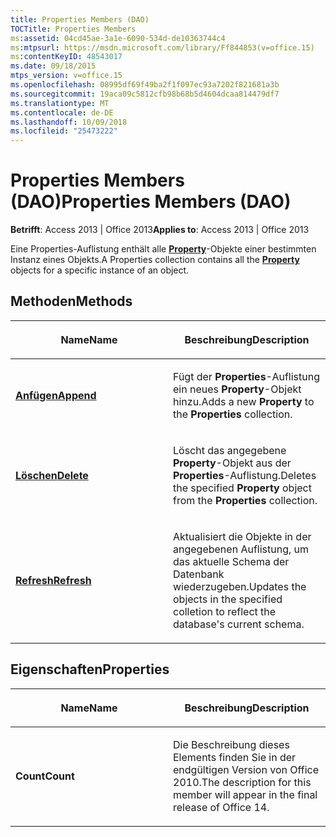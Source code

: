 ```yaml
---
title: Properties Members (DAO)
TOCTitle: Properties Members
ms:assetid: 04cd45ae-3a1e-6090-534d-de10363744c4
ms:mtpsurl: https://msdn.microsoft.com/library/Ff844853(v=office.15)
ms:contentKeyID: 48543017
ms.date: 09/18/2015
mtps_version: v=office.15
ms.openlocfilehash: 08995df69f49ba2f1f097ec93a7202f821681a3b
ms.sourcegitcommit: 19aca09c5812cfb98b68b5d4604dcaa814479df7
ms.translationtype: MT
ms.contentlocale: de-DE
ms.lasthandoff: 10/09/2018
ms.locfileid: "25473222"
---
```

# <a name="properties-members-dao"></a><span data-ttu-id="8b777-102">Properties Members (DAO)</span><span class="sxs-lookup"><span data-stu-id="8b777-102">Properties Members (DAO)</span></span>


<span data-ttu-id="8b777-103">**Betrifft**: Access 2013 | Office 2013</span><span class="sxs-lookup"><span data-stu-id="8b777-103">**Applies to**: Access 2013 | Office 2013</span></span>

<span data-ttu-id="8b777-104">Eine Properties-Auflistung enthält alle **[Property](property-object-dao.md)**-Objekte einer bestimmten Instanz eines Objekts.</span><span class="sxs-lookup"><span data-stu-id="8b777-104">A Properties collection contains all the **[Property](property-object-dao.md)** objects for a specific instance of an object.</span></span>

## <a name="methods"></a><span data-ttu-id="8b777-105">Methoden</span><span class="sxs-lookup"><span data-stu-id="8b777-105">Methods</span></span>

<table>
<colgroup>
<col style="width: 50%" />
<col style="width: 50%" />
</colgroup>
<thead>
<tr class="header">
<th><p><span data-ttu-id="8b777-106">Name</span><span class="sxs-lookup"><span data-stu-id="8b777-106">Name</span></span></p></th>
<th><p><span data-ttu-id="8b777-107">Beschreibung</span><span class="sxs-lookup"><span data-stu-id="8b777-107">Description</span></span></p></th>
</tr>
</thead>
<tbody>
<tr class="odd">
<td><p><span data-ttu-id="8b777-108"><strong><a href="properties-append-method-dao.md">Anfügen</a></strong></span><span class="sxs-lookup"><span data-stu-id="8b777-108"><strong><a href="properties-append-method-dao.md">Append</a></strong></span></span></p></td>
<td><p><span data-ttu-id="8b777-109">Fügt der <strong>Properties</strong>-Auflistung ein neues <strong>Property</strong>-Objekt hinzu.</span><span class="sxs-lookup"><span data-stu-id="8b777-109">Adds a new <strong>Property</strong> to the <strong>Properties</strong> collection.</span></span></p></td>
</tr>
<tr class="even">
<td><p><span data-ttu-id="8b777-110"><strong><a href="properties-delete-method-dao.md">Löschen</a></strong></span><span class="sxs-lookup"><span data-stu-id="8b777-110"><strong><a href="properties-delete-method-dao.md">Delete</a></strong></span></span></p></td>
<td><p><span data-ttu-id="8b777-111">Löscht das angegebene <strong>Property</strong>-Objekt aus der <strong>Properties</strong>-Auflistung.</span><span class="sxs-lookup"><span data-stu-id="8b777-111">Deletes the specified <strong>Property</strong> object from the <strong>Properties</strong> collection.</span></span></p></td>
</tr>
<tr class="odd">
<td><p><span data-ttu-id="8b777-112"><strong><a href="properties-refresh-method-dao.md">Refresh</a></strong></span><span class="sxs-lookup"><span data-stu-id="8b777-112"><strong><a href="properties-refresh-method-dao.md">Refresh</a></strong></span></span></p></td>
<td><p><span data-ttu-id="8b777-113">Aktualisiert die Objekte in der angegebenen Auflistung, um das aktuelle Schema der Datenbank wiederzugeben.</span><span class="sxs-lookup"><span data-stu-id="8b777-113">Updates the objects in the specified colletion to reflect the database's current schema.</span></span></p></td>
</tr>
</tbody>
</table>


## <a name="properties"></a><span data-ttu-id="8b777-114">Eigenschaften</span><span class="sxs-lookup"><span data-stu-id="8b777-114">Properties</span></span>

<table>
<colgroup>
<col style="width: 50%" />
<col style="width: 50%" />
</colgroup>
<thead>
<tr class="header">
<th><p><span data-ttu-id="8b777-115">Name</span><span class="sxs-lookup"><span data-stu-id="8b777-115">Name</span></span></p></th>
<th><p><span data-ttu-id="8b777-116">Beschreibung</span><span class="sxs-lookup"><span data-stu-id="8b777-116">Description</span></span></p></th>
</tr>
</thead>
<tbody>
<tr class="odd">
<td><p><span data-ttu-id="8b777-117"><strong>Count</strong></span><span class="sxs-lookup"><span data-stu-id="8b777-117"><strong>Count</strong></span></span></p></td>
<td><p><span data-ttu-id="8b777-118">Die Beschreibung dieses Elements finden Sie in der endgültigen Version von Office 2010.</span><span class="sxs-lookup"><span data-stu-id="8b777-118">The description for this member will appear in the final release of Office 14.</span></span></p></td>
</tr>
</tbody>
</table>

